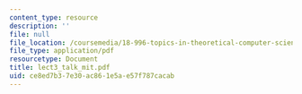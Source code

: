 ```yaml
---
content_type: resource
description: ''
file: null
file_location: /coursemedia/18-996-topics-in-theoretical-computer-science-internet-research-problems-spring-2002/ce8ed7b37e30ac861e5ae57f787cacab_lect3_talk_mit.pdf
file_type: application/pdf
resourcetype: Document
title: lect3_talk_mit.pdf
uid: ce8ed7b3-7e30-ac86-1e5a-e57f787cacab
---
```

